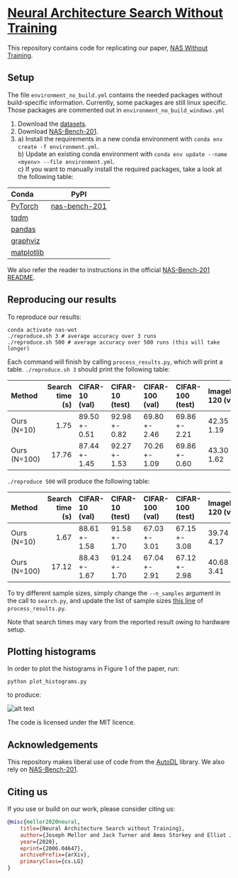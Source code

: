# [Neural Architecture Search Without Training](https://arxiv.org/abs/2006.04647)

This repository contains code for replicating our paper, [NAS Without Training](https://arxiv.org/abs/2006.04647).

## Setup

The file `environment_no_build.yml` contains the needed packages without build-specific information. Currently, some packages are still linux specific. Those packages are commented out in `environment_no_build_windows.yml`

1. Download the [datasets](https://drive.google.com/drive/folders/1L0Lzq8rWpZLPfiQGd6QR8q5xLV88emU7).
2. Download [NAS-Bench-201](https://drive.google.com/file/d/16Y0UwGisiouVRxW-W5hEtbxmcHw_0hF_/view).
3. a) Install the requirements in a new conda environment with `conda env create -f environment.yml`. <br>
   b) Update an existing conda environment with `conda env update --name <myenv> --file environment.yml`. <br>
   c) If you want to manually install the required packages, take a look at the following table:
   
| Conda                                                     | PyPI                                                     |
|:----------------------------------------------------------|----------------------------------------------------------|
| [PyTorch](https://pytorch.org/get-started/locally/)       | [nas-bench-201](https://pypi.org/project/nas-bench-201/) |
| [tqdm](https://anaconda.org/conda-forge/tqdm)             |                                                          |
| [pandas](https://anaconda.org/anaconda/pandas)            |                                                          |
| [graphviz](https://anaconda.org/anaconda/python-graphviz) |                                                          |
| [matplotlib](https://anaconda.org/conda-forge/matplotlib) |                                                          |
   

We also refer the reader to instructions in the official [NAS-Bench-201 README](https://github.com/D-X-Y/NAS-Bench-201).

## Reproducing our results

To reproduce our results:

```
conda activate nas-wot
./reproduce.sh 3 # average accuracy over 3 runs
./reproduce.sh 500 # average accuracy over 500 runs (this will take longer)
```

Each command will finish by calling `process_results.py`, which will print a table. `./reproduce.sh 3` should print the following table:

| Method       |   Search time (s) | CIFAR-10 (val)   | CIFAR-10 (test)   | CIFAR-100 (val)   | CIFAR-100 (test)   | ImageNet16-120 (val)   | ImageNet16-120 (test)   |
|:-------------|------------------:|:-----------------|:------------------|:------------------|:-------------------|:-----------------------|:------------------------|
| Ours (N=10)  |              1.75 | 89.50 +- 0.51    | 92.98 +- 0.82     | 69.80 +- 2.46     | 69.86 +- 2.21      | 42.35 +- 1.19          | 42.38 +- 1.37           |
| Ours (N=100) |             17.76 | 87.44 +- 1.45    | 92.27 +- 1.53     | 70.26 +- 1.09     | 69.86 +- 0.60      | 43.30 +- 1.62          | 43.51 +- 1.40       

`./reproduce 500` will produce the following table:

| Method       |   Search time (s) | CIFAR-10 (val)   | CIFAR-10 (test)   | CIFAR-100 (val)   | CIFAR-100 (test)   | ImageNet16-120 (val)   | ImageNet16-120 (test)   |
|:-------------|------------------:|:-----------------|:------------------|:------------------|:-------------------|:-----------------------|:------------------------|
| Ours (N=10)  |              1.67 | 88.61 +- 1.58    | 91.58 +- 1.70     | 67.03 +- 3.01     | 67.15 +- 3.08      | 39.74 +- 4.17          | 39.76 +- 4.39           |
| Ours (N=100) |             17.12 | 88.43 +- 1.67    | 91.24 +- 1.70     | 67.04 +- 2.91     | 67.12 +- 2.98      | 40.68 +- 3.41          | 40.67 +- 3.55           |



To try different sample sizes, simply change the `--n_samples` argument in the call to `search.py`, and update the list of sample sizes [this line](https://github.com/BayesWatch/nas-without-training/blob/master/process_results.py#L51) of `process_results.py`.

Note that search times may vary from the reported result owing to hardware setup.


## Plotting histograms

In order to plot the histograms in Figure 1 of the paper, run:

```
python plot_histograms.py
```
to produce:

![alt text](results/histograms_cifar10val_batch256.png)

The code is licensed under the MIT licence.

## Acknowledgements

This repository makes liberal use of code from the [AutoDL](https://github.com/D-X-Y/AutoDL-Projects) library. We also rely on [NAS-Bench-201](https://github.com/D-X-Y/NAS-Bench-201).

## Citing us

If you use or build on our work, please consider citing us:

```bibtex
@misc{mellor2020neural,
    title={Neural Architecture Search without Training},
    author={Joseph Mellor and Jack Turner and Amos Storkey and Elliot J. Crowley},
    year={2020},
    eprint={2006.04647},
    archivePrefix={arXiv},
    primaryClass={cs.LG}
}
```

